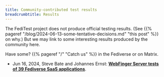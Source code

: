 ```yaml
---
title: Community-contributed test results
breadcrumbtitle: Results
---
```


The FediTest project does not produce official testing results. (See
{{% pageref "/blog/2024-06-13-some-tentative-decisions.md" "this post" %}} on why.)
But we may link to some interesting results produced by the community here.

Have some? {{% pageref "/" "Catch us" %}} in the Fediverse or on Matrix.

* Jun 16, 2024, Steve Bate and Johannes Ernst:
  **[WebFinger Server tests of 39 Fediverse SaaS applications](/contrib/results/2024-06-16/)**.



